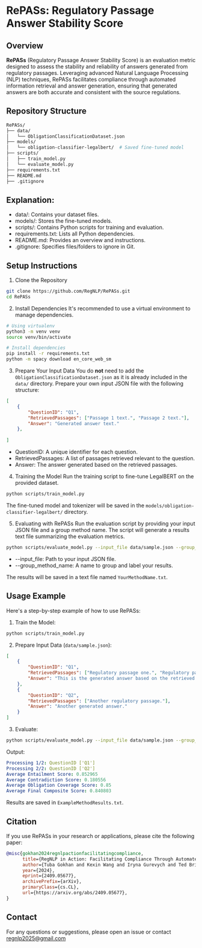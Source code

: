 # RePASs: Regulatory Passage Answer Stability Score

## Overview

**RePASs** (Regulatory Passage Answer Stability Score) is an evaluation metric designed to assess the stability and reliability of answers generated from regulatory passages. Leveraging advanced Natural Language Processing (NLP) techniques, RePASs facilitates compliance through automated information retrieval and answer generation, ensuring that generated answers are both accurate and consistent with the source regulations.


## Repository Structure
```bash
RePASs/
├── data/
│   └── ObligationClassificationDataset.json
├── models/
│   └── obligation-classifier-legalbert/  # Saved fine-tuned model
├── scripts/
│   ├── train_model.py
│   └── evaluate_model.py
├── requirements.txt
├── README.md
├── .gitignore
```

## Explanation:
- data/: Contains your dataset files.
- models/: Stores the fine-tuned models.
- scripts/: Contains Python scripts for training and evaluation.
- requirements.txt: Lists all Python dependencies.
- README.md: Provides an overview and instructions.
- .gitignore: Specifies files/folders to ignore in Git.

## Setup Instructions
1. Clone the Repository
```bash
git clone https://github.com/RegNLP/RePASs.git
cd RePASs
```
2. Install Dependencies
It's recommended to use a virtual environment to manage dependencies.
```bash
# Using virtualenv
python3 -m venv venv
source venv/bin/activate

# Install dependencies
pip install -r requirements.txt
python -m spacy download en_core_web_sm
```
3. Prepare Your Input Data
You do **not** need to add the `ObligationClassificationDataset.json` as it is already included in the `data/` directory. Prepare your own input JSON file with the following structure:
```json
[
    {
        "QuestionID": "Q1",
        "RetrievedPassages": ["Passage 1 text.", "Passage 2 text."],
        "Answer": "Generated answer text."
    },
    
]
```
  - QuestionID: A unique identifier for each question.
  - RetrievedPassages: A list of passages retrieved relevant to the question.
  - Answer: The answer generated based on the retrieved passages.

4. Training the Model
Run the training script to fine-tune LegalBERT on the provided dataset.
```bash
python scripts/train_model.py
```
The fine-tuned model and tokenizer will be saved in the `models/obligation-classifier-legalbert/` directory.

5. Evaluating with RePASs
Run the evaluation script by providing your input JSON file and a group method name. The script will generate a results text file summarizing the evaluation metrics.
```bash
python scripts/evaluate_model.py --input_file data/sample.json --group_method_name YourMethodName
```
- --input_file: Path to your input JSON file.
- --group_method_name: A name to group and label your results.

The results will be saved in a text file named `YourMethodName.txt`.

## Usage Example
Here's a step-by-step example of how to use RePASs:

1. Train the Model:

```bash
python scripts/train_model.py
```
2. Prepare Input Data (`data/sample.json`):

```json
[
    {
        "QuestionID": "Q1",
        "RetrievedPassages": ["Regulatory passage one.", "Regulatory passage two."],
        "Answer": "This is the generated answer based on the retrieved passages."
    },
    {
        "QuestionID": "Q2",
        "RetrievedPassages": ["Another regulatory passage."],
        "Answer": "Another generated answer."
    }
]
```
3. Evaluate:

```bash
python scripts/evaluate_model.py --input_file data/sample.json --group_method_name ExampleMethod
```
Output:

```yaml
Processing 1/2: QuestionID ['Q1']
Processing 2/2: QuestionID ['Q2']
Average Entailment Score: 0.852965
Average Contradiction Score: 0.180556
Average Obligation Coverage Score: 0.85
Average Final Composite Score: 0.840803
```
Results are saved in `ExampleMethodResults.txt`.



## Citation

If you use RePASs in your research or applications, please cite the following paper:

```bibtex
@misc{gokhan2024regnlpactionfacilitatingcompliance,
      title={RegNLP in Action: Facilitating Compliance Through Automated Information Retrieval and Answer Generation}, 
      author={Tuba Gokhan and Kexin Wang and Iryna Gurevych and Ted Briscoe},
      year={2024},
      eprint={2409.05677},
      archivePrefix={arXiv},
      primaryClass={cs.CL},
      url={https://arxiv.org/abs/2409.05677}, 
}
```

## Contact
For any questions or suggestions, please open an issue or contact <a href="mailto:regnlp2025@gmail.com<">
regnlp2025@gmail.com</a>
